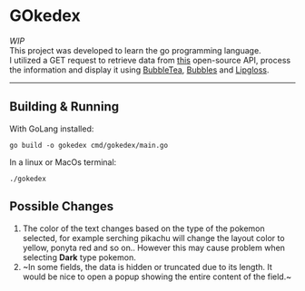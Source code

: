 # GOkedex
*WIP*
<br>
This project was developed to learn the go programming language. 
<br>
I utilized a GET request to retrieve data from [this](https://pokeapi.co/) open-source API, process the information and display it using [BubbleTea](https://github.com/charmbracelet/bubbletea), [Bubbles](https://github.com/charmbracelet/bubbles) and [Lipgloss](https://github.com/charmbracelet/lipgloss).

---

## Building & Running 
With GoLang installed:
```
go build -o gokedex cmd/gokedex/main.go
```
In a linux or MacOs terminal:
```
./gokedex
```
## Possible Changes
1. The color of the text changes based on the type of the pokemon selected, for example serching pikachu will change the layout color to yellow, ponyta red and so on..
However this may cause problem when selecting **Dark** type pokemon.
2. ~In some fields, the data is hidden or truncated due to its length. It would be nice to open a popup showing the entire content of the field.~
